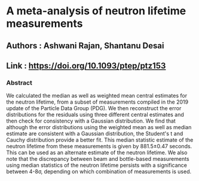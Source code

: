 # A meta-analysis of neutron lifetime measurements

## Authors : Ashwani Rajan, Shantanu Desai

## Link : https://doi.org/10.1093/ptep/ptz153

### Abstract
We calculated the median as well as weighted mean central estimates for the neutron lifetime, from a subset of measurements compiled in the 2019 update of the Particle Data Group (PDG). We then reconstruct the error distributions for the residuals using three different central estimates and then check for consistency with a Gaussian distribution. We find that although the error distributions using the weighted mean as well as median estimate are consistent with a Gaussian distribution, the Student's t and Cauchy distribution provide a better fit. This median statistic estimate of the neutron lifetime from these measurements is given by 881.5±0.47 seconds. This can be used as an alternate estimate of the neutron lifetime. We also note that the discrepancy between beam and bottle-based measurements using median statistics of the neutron lifetime persists with a significance between 4-8σ, depending on which combination of measurements is used.


